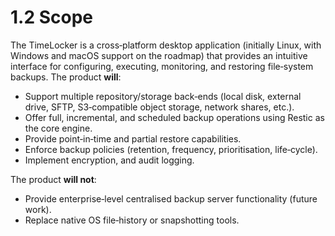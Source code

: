 # 1.2 Scope
The TimeLocker is a cross‑platform desktop application (initially Linux, with Windows and macOS support on the roadmap) that provides an intuitive interface for configuring, executing, monitoring, and restoring file‑system backups. The product **will**:

- Support multiple repository/storage back‑ends (local disk, external drive, SFTP, S3‑compatible object storage, network shares, etc.).
- Offer full, incremental, and scheduled backup operations using Restic as the core engine.
- Provide point‑in‑time and partial restore capabilities.
- Enforce backup policies (retention, frequency, prioritisation, life‑cycle).
- Implement encryption, and audit logging.

The product **will not**:

- Provide enterprise‑level centralised backup server functionality (future work).
- Replace native OS file‑history or snapshotting tools.